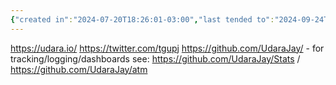 ```yaml
---
{"created in":"2024-07-20T18:26:01-03:00","last tended to":"2024-09-24T16:17:51-03:00","tags":["person","lab","datavisualization","datamanagement","quantifiedself","🌱","interfacedesign"],"notestage":["🌱"],"created":"2024-07-20T18:26:01.235-03:00","updated":"2025-01-27T12:48:39.483-03:00","dg-publish":true,"relevancescore":86,"permalink":"/people/references/lab/udara-jay/","dgPassFrontmatter":true}
---
```


https://udara.io/
https://twitter.com/tgupj
https://github.com/UdaraJay/ - for tracking/logging/dashboards see: https://github.com/UdaraJay/Stats / https://github.com/UdaraJay/atm